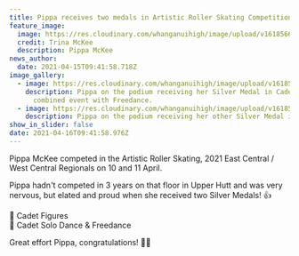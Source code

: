 ```yaml
---
title: Pippa receives two medals in Artistic Roller Skating Competition
feature_image:
  image: https://res.cloudinary.com/whanganuihigh/image/upload/v1618566176/News/pippa.20210416_182731.jpg
  credit: Trina McKee
  description: Pippa McKee
news_author:
  date: 2021-04-15T09:41:58.718Z
image_gallery:
  - image: https://res.cloudinary.com/whanganuihigh/image/upload/v1618566224/News/Pippa.Cadet_solo_dance_combined_event_with_freedance.jpg
    description: Pippa on the podium receiving her Silver Medal in Cadet Solo Dance
      combined event with Freedance.
  - image: https://res.cloudinary.com/whanganuihigh/image/upload/v1618566275/News/Pippa_Cadet_figures20210410_102330.jpg
    description: Pippa on the podium receiving her other Silver Medal in Cadet Figures.
show_in_slider: false
date: 2021-04-16T09:41:58.976Z
---
```

Pippa McKee competed in the Artistic Roller Skating, 2021 East Central / West Central Regionals on 10 and 11 April.

Pippa hadn't competed in 3 years on that floor in Upper Hutt and was very nervous, but elated and proud when she received two Silver Medals! 👍

🥈  Cadet Figures  
🥈  Cadet Solo Dance & Freedance

Great effort Pippa, congratulations! 👏👏